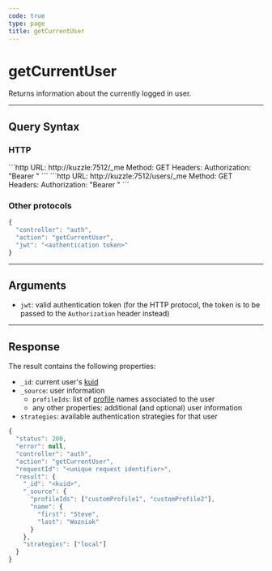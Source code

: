 ```yaml
---
code: true
type: page
title: getCurrentUser
---
```


# getCurrentUser



Returns information about the currently logged in user.

---

## Query Syntax

### HTTP

<SinceBadge version="2.4.0"/>
```http
URL: http://kuzzle:7512/_me
Method: GET
Headers: Authorization: "Bearer <authentication token>"
```

<DeprecatedBadge version="2.4.0">
```http
URL: http://kuzzle:7512/users/_me
Method: GET
Headers: Authorization: "Bearer <authentication token>"
```
</DeprecatedBadge>

### Other protocols

```js
{
  "controller": "auth",
  "action": "getCurrentUser",
  "jwt": "<authentication token>"
}
```

---

## Arguments

- `jwt`: valid authentication token (for the HTTP protocol, the token is to be passed to the `Authorization` header instead)

---

## Response

The result contains the following properties:

- `_id`: current user's [kuid](/core/2/guides/main-concepts/5-authentication#kuzzle-user-identifier-kuid)
- `_source`: user information
  - `profileIds`: list of [profile](/core/2/guides/main-concepts/4-permissions#profiles-list) names associated to the user
  - any other properties: additional (and optional) user information
- `strategies`: available authentication strategies for that user

```js
{
  "status": 200,
  "error": null,
  "controller": "auth",
  "action": "getCurrentUser",
  "requestId": "<unique request identifier>",
  "result": {
    "_id": "<kuid>",
    "_source": {
      "profileIds": ["customProfile1", "customProfile2"],
      "name": {
        "first": "Steve",
        "last": "Wozniak"
      }
    },
    "strategies": ["local"]
  }
}
```
